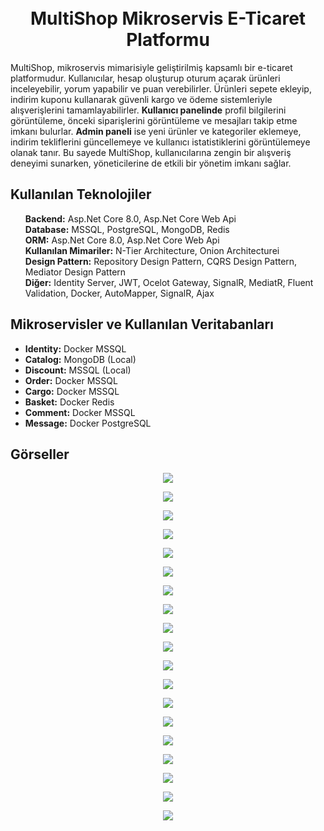 <h1 align="center">
  <br>
  MultiShop Mikroservis E-Ticaret Platformu
  <br>
</h1>

<p>
  MultiShop, mikroservis mimarisiyle geliştirilmiş kapsamlı bir e-ticaret platformudur. 
  Kullanıcılar, hesap oluşturup oturum açarak ürünleri inceleyebilir, yorum yapabilir ve puan verebilirler. 
  Ürünleri sepete ekleyip, indirim kuponu kullanarak güvenli kargo ve ödeme sistemleriyle alışverişlerini tamamlayabilirler. 
  <strong>Kullanıcı panelinde</strong> profil bilgilerini görüntüleme, önceki siparişlerini görüntüleme ve mesajları takip etme imkanı bulurlar. 
  <strong>Admin paneli</strong> ise yeni ürünler ve kategoriler eklemeye, indirim tekliflerini güncellemeye ve kullanıcı istatistiklerini görüntülemeye olanak tanır. Bu sayede MultiShop, kullanıcılarına zengin bir alışveriş deneyimi sunarken, yöneticilerine de etkili bir yönetim imkanı sağlar.
</p>
<h2>Kullanılan Teknolojiler</h2>
<ul>
    <strong>Backend:</strong> Asp.Net Core 8.0, Asp.Net Core Web Api <br>
  <strong>Database:</strong> MSSQL, PostgreSQL, MongoDB, Redis <br>
  <strong>ORM:</strong> Asp.Net Core 8.0, Asp.Net Core Web Api <br>
  <strong>Kullanılan Mimariler:</strong> N-Tier Architecture, Onion Architecturei <br>
  <strong>Design Pattern:</strong> Repository Design Pattern, CQRS Design Pattern, Mediator Design Pattern <br>
  <strong>Diğer:</strong> Identity Server, JWT, Ocelot Gateway, SignalR, MediatR, Fluent Validation, Docker, AutoMapper, SignalR, Ajax <br>
</ul>



<h2>Mikroservisler ve Kullanılan Veritabanları</h2>
<ul>
  <li><strong>Identity:</strong> Docker MSSQL  </li>
  <li><strong>Catalog:</strong> MongoDB (Local) </li>
  <li><strong>Discount:</strong> MSSQL (Local) </li>
  <li><strong>Order:</strong> Docker MSSQL  </li>
  <li><strong>Cargo:</strong> Docker MSSQL  </li>
  <li><strong>Basket:</strong> Docker Redis  </li>
  <li><strong>Comment:</strong> Docker MSSQL  </li>
  <li><strong>Message:</strong> Docker PostgreSQL </li>
</ul>


<h2>Görseller</h2>
<p align="center">
  <img src="https://github.com/OzerAtarr/MultiShop/blob/master/Images/images1.png" />
</p>
<p align="center">
  <img src="https://github.com/OzerAtarr/MultiShop/blob/master/Images/images-1.png" />
</p>
<p align="center">
  <img src="https://github.com/OzerAtarr/MultiShop/blob/master/Images/images-2.png" />
</p>
<p align="center">
  <img src="https://github.com/OzerAtarr/MultiShop/blob/master/Images/images-3.png" />
</p>
<p align="center">
  <img src="https://github.com/OzerAtarr/MultiShop/blob/master/Images/images-4.png" />
</p>
<p align="center">
  <img src="https://github.com/OzerAtarr/MultiShop/blob/master/Images/images-5.png" />
</p>
<p align="center">
  <img src="https://github.com/OzerAtarr/MultiShop/blob/master/Images/images-6.png" />
</p>
<p align="center">
  <img src="https://github.com/OzerAtarr/MultiShop/blob/master/Images/images-7.png" />
</p>
<p align="center">
  <img src="https://github.com/OzerAtarr/MultiShop/blob/master/Images/images-9.png" />
</p>
<p align="center">
  <img src="https://github.com/OzerAtarr/MultiShop/blob/master/Images/images-10.png" />
</p>
<p align="center">
  <img src="https://github.com/OzerAtarr/MultiShop/blob/master/Images/images-11.png" />
</p>
<p align="center">
  <img src="https://github.com/OzerAtarr/MultiShop/blob/master/Images/images-12.png" />
</p>
<p align="center">
  <img src="https://github.com/OzerAtarr/MultiShop/blob/master/Images/images-13.png" />
</p>
<p align="center">
  <img src="https://github.com/OzerAtarr/MultiShop/blob/master/Images/images-14.png" />
</p>
<p align="center">
  <img src="https://github.com/OzerAtarr/MultiShop/blob/master/Images/images-15.png" />
</p>
<p align="center">
  <img src="https://github.com/OzerAtarr/MultiShop/blob/master/Images/images-16.png" />
</p>
<p align="center">
  <img src="https://github.com/OzerAtarr/MultiShop/blob/master/Images/images-17.png" />
</p>
<p align="center">
  <img src="https://github.com/OzerAtarr/MultiShop/blob/master/Images/images-19.png" />
</p>
<p align="center">
  <img src="https://github.com/OzerAtarr/MultiShop/blob/master/Images/images20.png" />
</p>


